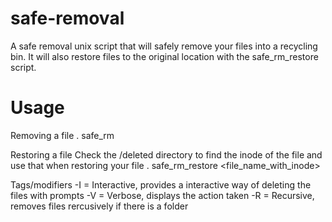 # safe-removal
A safe removal unix script that will safely remove your files into a recycling bin.
It will also restore files to the original location with the safe_rm_restore script.

# Usage
Removing a file
. safe_rm <file>

Restoring a file
Check the /deleted directory to find the inode of the file and use that when restoring your file
. safe_rm_restore <file_name_with_inode>

Tags/modifiers
-I = Interactive, provides a interactive way of deleting the files with prompts
-V = Verbose, displays the action taken
-R = Recursive, removes files rercusively if there is a folder
